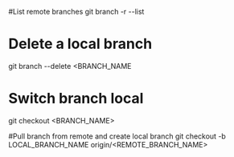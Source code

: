 #List remote branches
git branch -r --list

# Delete a local branch
git branch --delete <BRANCH_NAME
>
# Switch branch local
git checkout <BRANCH_NAME>

#Pull branch from remote and create local branch
git checkout -b LOCAL_BRANCH_NAME origin/<REMOTE_BRANCH_NAME>
